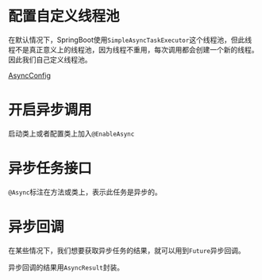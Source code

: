 # 配置自定义线程池

在默认情况下，SpringBoot使用`SimpleAsyncTaskExecutor`这个线程池，但此线程不是真正意义上的线程池，因为线程不重用，每次调用都会创建一个新的线程。因此我们自己定义线程池。

[AsyncConfig]()



#  开启异步调用

启动类上或者配置类上加入`@EnableAsync`



# 异步任务接口

`@Async`标注在方法或类上，表示此任务是异步的。



# 异步回调

在某些情况下，我们想要获取异步任务的结果，就可以用到`Future`异步回调。

异步回调的结果用`AsyncResult`封装。